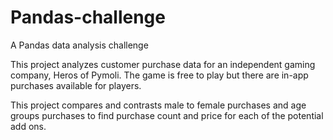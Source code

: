 # Pandas-challenge
A Pandas data analysis challenge


This project analyzes customer purchase data for an independent gaming company, Heros of Pymoli. The game is free to play but there are in-app purchases available for players.

This project compares and contrasts male to female purchases and age groups purchases to find purchase count and price for each of the potential add ons. 
